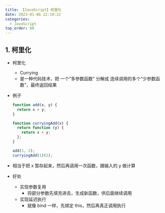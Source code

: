 ```yaml
---
title: 【JavaScript】柯里化
date: 2023-01-06 22:10:22
categories:
  - JavaScript
top_order: 80
---
```


## 1. 柯里化

- 柯里化

  - Currying
  - 是一种代码技术，把 一个“多参数函数” 分解成 连续调用的多个“少参数函数”，最终返回结果

- 例子

  ```js
  function add(x, y) {
    return x + y;
  }

  function curryingAdd(x) {
    return function (y) {
      return x + y;
    };
  }

  add(1, 2);
  curryingAdd(1)(2);
  ```

<!--more-->

- 相当于把 x 暂存起来，然后再调用一次函数，跟输入的 y 做计算

- 好处
  - 实现参数复用
    - 将部分参数先填充进去，生成新函数，供后面继续调用
  - 实现延迟执行
    - 就像 bind 一样，先绑定 this，然后再真正调用执行